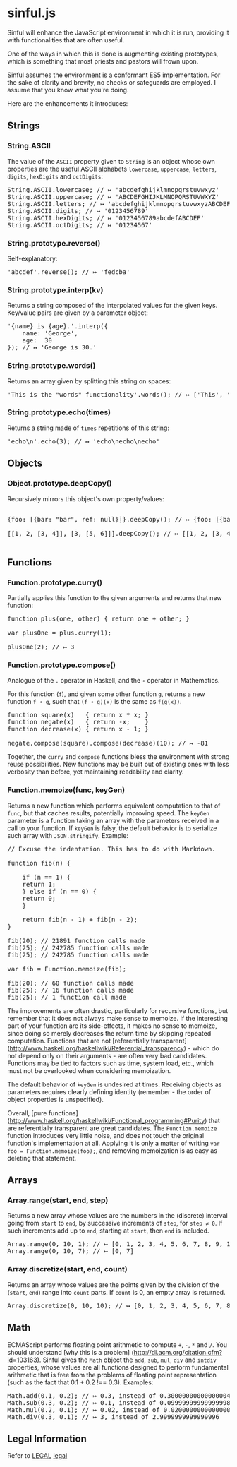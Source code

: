 # sinful.js

Sinful will enhance the JavaScript environment in which it is run, providing it with functionalities that are often useful.

One of the ways in which this is done is augmenting existing prototypes, which is something that most priests and pastors will frown upon.

Sinful assumes the environment is a conformant ES5 implementation. For the sake of clarity and brevity, no checks or safeguards are employed. I assume that you know what you're doing.

Here are the enhancements it introduces:


## Strings

### String.ASCII

 The value of the `ASCII` property given to `String` is an object whose own properties are the useful ASCII alphabets `lowercase`, `uppercase`, `letters`, `digits`, `hexDigits` and `octDigits`:

<pre>
String.ASCII.lowercase; // ↦ 'abcdefghijklmnopqrstuvwxyz'
String.ASCII.uppercase; // ↦ 'ABCDEFGHIJKLMNOPQRSTUVWXYZ'
String.ASCII.letters; // ↦ 'abcdefghijklmnopqrstuvwxyzABCDEFGHIJKLMNOPQRSTUVWXYZ'
String.ASCII.digits; // ↦ '0123456789' 
String.ASCII.hexDigits; // ↦ '0123456789abcdefABCDEF'
String.ASCII.octDigits; // ↦ '01234567'
</pre>


### String.prototype.reverse()

 Self-explanatory:

<pre>
'abcdef'.reverse(); // ↦ 'fedcba'
</pre>


### String.prototype.interp(kv)

 Returns a string composed of the interpolated values for the given keys. Key/value pairs are given by a parameter object:

<pre>
'{name} is {age}.'.interp({ 
    name: 'George',
    age:  30
}); // ↦ 'George is 30.'
</pre>


### String.prototype.words()

 Returns an array given by splitting this string on spaces:

<pre>
'This is the "words" functionality'.words(); // ↦ ['This', 'is', 'the', '"words"', 'functionality']
</pre>


### String.prototype.echo(times)

 Returns a string made of `times` repetitions of this string:

<pre>
'echo\n'.echo(3); // ↦ 'echo\necho\necho'
</pre>



## Objects

### Object.prototype.deepCopy()

Recursively mirrors this object's own property/values:

<pre>

{foo: [{bar: "bar", ref: null}]}.deepCopy(); // ↦ {foo: [{bar: "bar", ref: null}]} (different ones)

[[1, 2, [3, 4]], [3, [5, 6]]].deepCopy(); // ↦ [[1, 2, [3, 4]], [3, [5, 6]]] (different ones)

</pre>



## Functions

### Function.prototype.curry()

 Partially applies this function to the given arguments and returns that new function:

<pre>
function plus(one, other) { return one + other; }

var plusOne = plus.curry(1);

plusOne(2); // ↦ 3
</pre>


### Function.prototype.compose()

 Analogue of the `.` operator in Haskell, and the `∘` operator in Mathematics. 
 
 For this function (`f`), and given some other function `g`, returns a new function `f ∘ g`, such that `(f ∘ g)(x)` is the same as `f(g(x))`. 

<pre>
function square(x)   { return x * x; }
function negate(x)   { return -x;    }
function decrease(x) { return x - 1; }

negate.compose(square).compose(decrease)(10); // ↦ -81
</pre>

Together, the `curry` and `compose` functions bless the environment with strong reuse possibilities. New functions may be built out of existing ones with less verbosity than before, yet maintaining readability and clarity.


### Function.memoize(func, keyGen)

 Returns a new function which performs equivalent computation to that of `func`, but that caches results, potentially improving speed. The `keyGen` parameter is a function taking an array with the parameters received in a call to your function. If `keyGen` is falsy, the default behavior is to serialize such array with `JSON.stringify`. Example:

<pre>
// Excuse the indentation. This has to do with Markdown.

function fib(n) {

    if (n == 1) {
	return 1; 
    } else if (n == 0) {
	return 0;
    }

    return fib(n - 1) + fib(n - 2);
}

fib(20); // 21891 function calls made
fib(25); // 242785 function calls made
fib(25); // 242785 function calls made

var fib = Function.memoize(fib);

fib(20); // 60 function calls made
fib(25); // 16 function calls made
fib(25); // 1 function call made
</pre>

 The improvements are often drastic, particularly for recursive functions, but remember that it does not always make sense to memoize. If the interesting part of your function are its side-effects, it makes no sense to memoize, since doing so merely decreases the return time by skipping repeated computation. Functions that are not [referentially transparent] (http://www.haskell.org/haskellwiki/Referential_transparency) - which do not depend only on their arguments - are often very bad candidates. Functions may be tied to factors such as time, system load, etc., which must not be overlooked when considering memoization.
 
 The default behavior of `keyGen` is undesired at times. Receiving objects as parameters requires clearly defining identity (remember - the order of object properties is unspecified). 

 Overall, [pure functions] (http://www.haskell.org/haskellwiki/Functional_programming#Purity) that are referentially transparent are great candidates. The `Function.memoize` function introduces very little noise, and does not touch the original function's implementation at all. Applying it is only a matter of writing `var foo = Function.memoize(foo);`, and removing memoization is as easy as deleting that statement.



## Arrays

### Array.range(start, end, step)

 Returns a new array whose values are the numbers in the (discrete) interval going from `start` to `end`, by successive increments of `step`, for `step ≠ 0`. If such increments add up to `end`, starting at `start`, then `end` is included. 

<pre>
Array.range(0, 10, 1); // ↦ [0, 1, 2, 3, 4, 5, 6, 7, 8, 9, 10]
Array.range(0, 10, 7); // ↦ [0, 7]
</pre>

### Array.discretize(start, end, count)

 Returns an array whose values are the points given by the division of the (`start`, `end`) range into `count` parts. If `count` is 0, an empty array is returned.

<pre>
Array.discretize(0, 10, 10); // ↦ [0, 1, 2, 3, 4, 5, 6, 7, 8, 9, 10]
</pre>



## Math

ECMAScript performs floating point arithmetic to compute `+`, `-`, `*` and `/`. You should understand [why this is a problem] (http://dl.acm.org/citation.cfm?id=103163). Sinful gives the `Math` object the `add`, `sub`, `mul`, `div` and `intdiv` properties, whose values are all functions designed to perform fundamental arithmetic that is free from the problems of floating point representation (such as the fact that 0.1 + 0.2 !== 0.3). Examples:

<pre>
Math.add(0.1, 0.2); // ↦ 0.3, instead of 0.30000000000000004
Math.sub(0.3, 0.2); // ↦ 0.1, instead of 0.09999999999999998
Math.mul(0.2, 0.1); // ↦ 0.02, instead of 0.020000000000000004
Math.div(0.3, 0.1); // ↦ 3, instead of 2.9999999999999996
</pre>



## Legal Information

Refer to [LEGAL] [legal]

[legal]: https://github.com/guipn/sinful.js/blob/master/LEGAL
